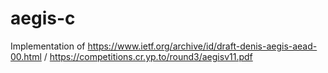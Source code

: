 # aegis-c
Implementation of https://www.ietf.org/archive/id/draft-denis-aegis-aead-00.html / https://competitions.cr.yp.to/round3/aegisv11.pdf

